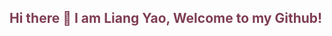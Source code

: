 ## <span style="color: #7F3E55;">Hi there 👋 I am Liang Yao, Welcome to my Github!</span>
<!-- 显示 GitHub 累积 star 数，通过 width 属性调整大小 -->
<!--
<img src="https://github-readme-stats.vercel.app/api?username=yao8839836&count_private=true&show_icons=true&include_all_commits=true&bg_color=fff&text_color=7F3E55&icon_color=7F3E55&title_color=7F3E55&show_issues=true&show_prs=true&&show_contribs=true" width="500" alt="Total GitHub Stars">
-->
<!--

Here are some ideas to get you started:

- 🔭 I’m currently working on ...
- 🌱 I’m currently learning ...
- 👯 I’m looking to collaborate on ...
- 🤔 I’m looking for help with ...
- 💬 Ask me about ...
- 📫 How to reach me: ...
- 😄 Pronouns: ...
- ⚡ Fun fact: ...
-->
